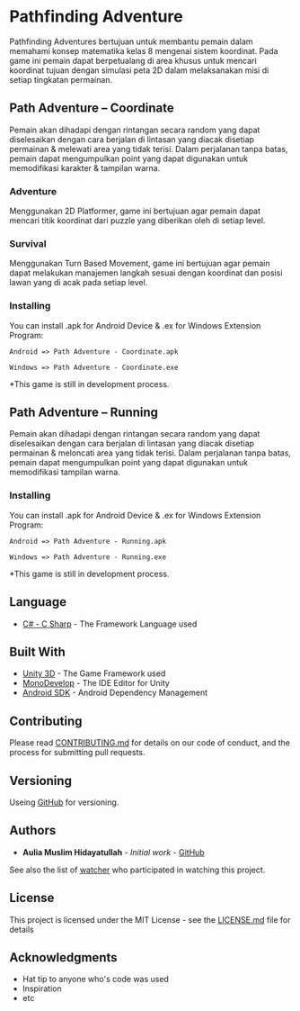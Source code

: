# Pathfinding Adventure

Pathfinding Adventures bertujuan untuk membantu pemain dalam memahami konsep matematika kelas 8 mengenai sistem koordinat. 
Pada game ini pemain dapat berpetualang di area khusus untuk mencari koordinat tujuan dengan  simulasi peta 2D dalam melaksanakan misi di setiap tingkatan permainan. 


## Path Adventure – Coordinate

Pemain akan dihadapi dengan rintangan secara random yang dapat diselesaikan dengan cara berjalan di lintasan yang diacak disetiap permainan & melewati area yang tidak terisi. 
Dalam perjalanan tanpa batas, pemain dapat mengumpulkan point yang dapat digunakan untuk memodifikasi karakter & tampilan warna.


### Adventure

Menggunakan 2D Platformer, game ini bertujuan agar pemain dapat mencari titik koordinat dari puzzle yang diberikan oleh di setiap level.


### Survival

Menggunakan Turn Based Movement, game ini bertujuan agar pemain dapat melakukan manajemen langkah sesuai dengan koordinat dan posisi lawan yang di acak pada setiap level.


### Installing

You can install .apk for Android Device & .ex for Windows Extension Program:

```
Android => Path Adventure - Coordinate.apk
```

```
Windows => Path Adventure - Coordinate.exe
```

*This game is still in development process.

## Path Adventure – Running

Pemain akan dihadapi dengan rintangan secara random yang dapat diselesaikan dengan cara berjalan di lintasan yang diacak disetiap permainan & meloncati area yang tidak terisi. Dalam perjalanan tanpa batas, pemain dapat mengumpulkan point yang dapat digunakan untuk memodifikasi tampilan warna.


### Installing

You can install .apk for Android Device & .ex for Windows Extension Program:

```
Android => Path Adventure - Running.apk
```

```
Windows => Path Adventure - Running.exe
```

*This game is still in development process.

## Language

* [C# - C Sharp](https://en.wikipedia.org/wiki/C_Sharp_(programming_language)) - The Framework Language used

## Built With

* [Unity 3D](https://unity3d.com/) - The Game Framework used
* [MonoDevelop](http://www.monodevelop.com/) - The IDE Editor for Unity
* [Android SDK](https://developer.android.com/studio/index.html) - Android Dependency Management


## Contributing

Please read [CONTRIBUTING.md](CONTRIBUTING.md) for details on our code of conduct, and the process for submitting pull requests.

## Versioning

Useing [GitHub](https://github.com/) for versioning. 

## Authors

* **Aulia Muslim Hidayatullah** - *Initial work* - [GitHub](https://github.com/auliamuslim)

See also the list of [watcher](https://github.com/lskk/Pathfinding_Adventures/watchers) who participated in watching this project.

## License

This project is licensed under the MIT License - see the [LICENSE.md](LICENSE.md) file for details

## Acknowledgments

* Hat tip to anyone who's code was used
* Inspiration
* etc

